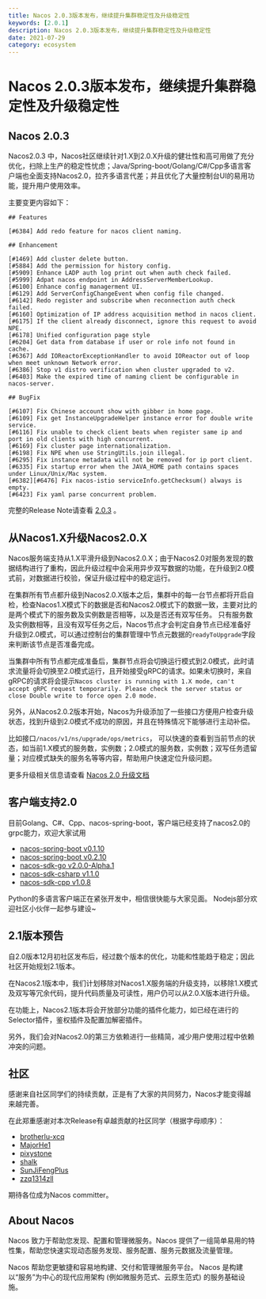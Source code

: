 ```yaml
---
title: Nacos 2.0.3版本发布，继续提升集群稳定性及升级稳定性
keywords: [2.0.1]
description: Nacos 2.0.3版本发布，继续提升集群稳定性及升级稳定性
date: 2021-07-29
category: ecosystem
---
```


# Nacos 2.0.3版本发布，继续提升集群稳定性及升级稳定性

## Nacos 2.0.3


Nacos2.0.3 中，Nacos社区继续针对1.X到2.0.X升级的健壮性和高可用做了充分优化，扫除上生产的稳定性忧虑；Java/Spring-boot/Golang/C#/Cpp多语言客户端也全面支持Nacos2.0，拉齐多语言代差；并且优化了大量控制台UI的易用功能，提升用户使用效率。

主要变更内容如下：


```
## Features

[#6384] Add redo feature for nacos client naming.

## Enhancement

[#1469] Add cluster delete button.
[#5884] Add the permission for history config.
[#5909] Enhance LADP auth log print out when auth check failed.
[#5999] Adpat nacos endpoint in AddressServerMemberLookup.
[#6100] Enhance config managerment UI.
[#6129] Add ServerConfigChangeEvent when config file changed.
[#6142] Redo register and subscribe when reconnection auth check failed.
[#6160] Optimization of IP address acquisition method in nacos client.
[#6175] If the client already disconnect, ignore this request to avoid NPE.
[#6178] Unified configuration page style
[#6204] Get data from database if user or role info not found in cache.
[#6367] Add IOReactorExceptionHandler to avoid IOReactor out of loop when meet unknown Network error.
[#6386] Stop v1 distro verification when cluster upgraded to v2.
[#6403] Make the expired time of naming client be configurable in nacos-server.

## BugFix

[#6107] Fix Chinese account show with gibber in home page.
[#6109] Fix get InstanceUpgradeHelper instance error for double write service.
[#6116] Fix unable to check client beats when register same ip and port in old clients with high concurrent.
[#6169] Fix cluster page internationalization.
[#6198] Fix NPE when use StringUtils.join illegal.
[#6295] Fix instance metadata will not be removed for ip port client.
[#6335] Fix startup error when the JAVA_HOME path contains spaces under Linux/Unix/Mac system.
[#6382][#6476] Fix nacos-istio serviceInfo.getChecksum() always is empty.
[#6423] Fix yaml parse concurrent problem.
```


完整的Release Note请查看 [2.0.3](https://github.com/alibaba/nacos/releases/tag/2.0.3) 。


## 从Nacos1.X升级Nacos2.0.X


Nacos服务端支持从1.X平滑升级到Nacos2.0.X；由于Nacos2.0对服务发现的数据结构进行了重构，因此升级过程中会采用异步双写数据的功能，在升级到2.0模式前，对数据进行校验，保证升级过程中的稳定运行。


在集群所有节点都升级到Nacos2.0.X版本之后，集群中的每一台节点都将开启自检，检查Nacos1.X模式下的数据是否和Nacos2.0模式下的数据一致，主要对比的是两个模式下的服务数及实例数是否相等，以及是否还有双写任务。
只有服务数及实例数相等，且没有双写任务之后，Nacos节点才会判定自身节点已经准备好升级到2.0模式，可以通过控制台的集群管理中节点元数据的`readyToUpgrade`字段来判断该节点是否准备完成。


当集群中所有节点都完成准备后，集群节点将会切换运行模式到2.0模式，此时请求流量将会切换至2.0模式运行，且开始接受gRPC的请求。如果未切换时，来自gRPC的请求将会提示`Nacos cluster is running with 1.X mode, can't accept gRPC request temporarily. Please check the server status or close Double write to force open 2.0 mode.`


另外，从Nacos2.0.2版本开始，Nacos为升级添加了一些接口方便用户检查升级状态，找到升级到2.0模式不成功的原因，并且在特殊情况下能够进行主动补偿。


比如接口`/nacos/v1/ns/upgrade/ops/metrics`， 可以快速的查看到当前节点的状态，如当前1.X模式的服务数，实例数；2.0模式的服务数，实例数；双写任务遗留量；对应模式缺失的服务名等等内容，帮助用户快速定位升级问题。


更多升级相关信息请查看 [Nacos 2.0 升级文档](https://nacos.io/zh-cn/docs/2.0.0-upgrading.html)


## 客户端支持2.0


目前Golang、C#、Cpp、nacos-spring-boot，客户端已经支持了nacos2.0的grpc能力，欢迎大家试用
​

- [nacos-spring-boot v0.1.10](https://github.com/nacos-group/nacos-spring-boot-project/releases/tag/0.1.10)
- [nacos-spring-boot v0.2.10](https://github.com/nacos-group/nacos-spring-boot-project/releases/tag/0.2.10)
- [nacos-sdk-go v2.0.0-Alpha.1](https://github.com/nacos-group/nacos-sdk-go/releases/tag/v2.0.0-Alpha.1)
- [nacos-sdk-csharp v1.1.0](https://github.com/nacos-group/nacos-sdk-csharp/releases/tag/v1.1.0)
- [nacos-sdk-cpp v1.0.8](https://github.com/nacos-group/nacos-sdk-cpp/releases/tag/1.0.8)

Python的多语言客户端正在紧张开发中，相信很快能与大家见面。 Nodejs部分欢迎社区小伙伴一起参与建设~

## 2.1版本预告


自2.0版本12月初社区发布后，经过数个版本的优化，功能和性能趋于稳定；因此社区开始规划2.1版本。


在Nacos2.1版本中，我们计划移除对Nacos1.X服务端的升级支持，以移除1.X模式及双写等冗余代码，提升代码质量及可读性，用户仍可以从2.0.X版本进行升级。


在功能上，Nacos2.1版本将会开放部分功能的插件化能力，如已经在进行的Selector插件，鉴权插件及配置加解密插件。


另外，我们会对Nacos2.0的第三方依赖进行一些精简，减少用户使用过程中依赖冲突的问题。


## 社区


感谢来自社区同学们的持续贡献，正是有了大家的共同努力，Nacos才能变得越来越完善。


在此郑重感谢对本次Release有卓越贡献的社区同学（根据字母顺序）：


- [brotherlu-xcq](https://github.com/brotherlu-xcq)
- [MajorHe1](https://github.com/MajorHe1)
- [pixystone](https://github.com/pixystone)
- [shalk](https://github.com/shalk)
- [SunJiFengPlus](https://github.com/SunJiFengPlus)
- [zzq1314zll](https://github.com/zzq1314zll)


期待各位成为Nacos committer。


## About Nacos


Nacos 致力于帮助您发现、配置和管理微服务。Nacos 提供了一组简单易用的特性集，帮助您快速实现动态服务发现、服务配置、服务元数据及流量管理。


Nacos 帮助您更敏捷和容易地构建、交付和管理微服务平台。 Nacos 是构建以“服务”为中心的现代应用架构 (例如微服务范式、云原生范式) 的服务基础设施。
